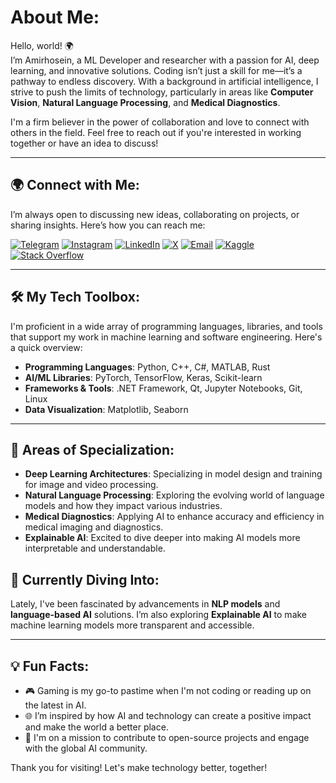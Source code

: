 #  About Me:
Hello, world! 🌍  
I’m Amirhosein, a ML Developer and researcher with a passion for AI, deep learning, and innovative solutions. Coding isn’t just a skill for me—it’s a pathway to endless discovery. With a background in artificial intelligence, I strive to push the limits of technology, particularly in areas like **Computer Vision**, **Natural Language Processing**, and **Medical Diagnostics**.

I'm a firm believer in the power of collaboration and love to connect with others in the field. Feel free to reach out if you're interested in working together or have an idea to discuss!

---


## 🌍 Connect with Me:
I’m always open to discussing new ideas, collaborating on projects, or sharing insights. Here’s how you can reach me:

[![Telegram](https://img.shields.io/badge/Telegram-26A5E4?logo=telegram&logoColor=white)](https://t.me/AmirDallalan)
[![Instagram](https://img.shields.io/badge/Instagram-E4405F?logo=instagram&logoColor=white)](https://www.instagram.com/amirdallalan.ai)
[![LinkedIn](https://img.shields.io/badge/LinkedIn-%230077B5.svg?logo=linkedin&logoColor=white)](https://www.linkedin.com/in/amirdallalan)
[![X](https://img.shields.io/badge/X-000000?logo=x&logoColor=white)](https://x.com/amirdallalan)
[![Email](https://img.shields.io/badge/Email-D14836?logo=gmail&logoColor=white)](mailto:a.dallalan@gmail.com)
[![Kaggle](https://img.shields.io/badge/Kaggle-20BEFF?logo=kaggle&logoColor=white)](https://www.kaggle.com/amirhdallalan)
[![Stack Overflow](https://img.shields.io/badge/Stack%20Overflow-F58024?logo=stackoverflow&logoColor=white)](https://stackoverflow.com/users/16642902/amir-dallalan)



---


## 🛠️ My Tech Toolbox:
I'm proficient in a wide array of programming languages, libraries, and tools that support my work in machine learning and software engineering. Here's a quick overview:

- **Programming Languages**: Python, C++, C#, MATLAB, Rust
- **AI/ML Libraries**: PyTorch, TensorFlow, Keras, Scikit-learn
- **Frameworks & Tools**: .NET Framework, Qt, Jupyter Notebooks, Git, Linux
- **Data Visualization**: Matplotlib, Seaborn

---

## 🔬 Areas of Specialization:
- **Deep Learning Architectures**: Specializing in model design and training for image and video processing.
- **Natural Language Processing**: Exploring the evolving world of language models and how they impact various industries.
- **Medical Diagnostics**: Applying AI to enhance accuracy and efficiency in medical imaging and diagnostics.
- **Explainable AI**: Excited to dive deeper into making AI models more interpretable and understandable.

## 🌱 Currently Diving Into:
Lately, I've been fascinated by advancements in **NLP models** and **language-based AI** solutions. I’m also exploring **Explainable AI** to make machine learning models more transparent and accessible. 

---


## 💡 Fun Facts:
- 🎮 Gaming is my go-to pastime when I'm not coding or reading up on the latest in AI.
- 🌐 I’m inspired by how AI and technology can create a positive impact and make the world a better place.
- 🚀 I'm on a mission to contribute to open-source projects and engage with the global AI community.

Thank you for visiting! Let's make technology better, together!
